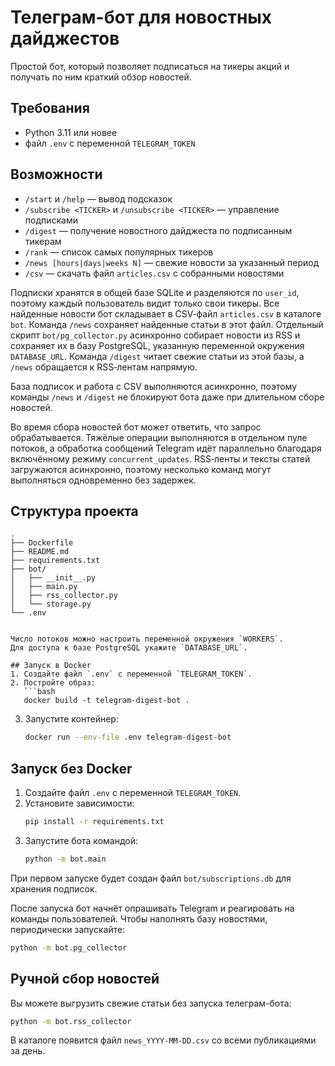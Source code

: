 
# Телеграм-бот для новостных дайджестов

Простой бот, который позволяет подписаться на тикеры акций и получать по ним краткий обзор новостей.

## Требования
- Python 3.11 или новее
- файл `.env` c переменной `TELEGRAM_TOKEN`

## Возможности
- `/start` и `/help` — вывод подсказок
- `/subscribe <TICKER>` и `/unsubscribe <TICKER>` — управление подписками
- `/digest` — получение новостного дайджеста по подписанным тикерам
- `/rank` — список самых популярных тикеров
- `/news [hours|days|weeks N]` — свежие новости за указанный период
- `/csv` — скачать файл `articles.csv` с собранными новостями


Подписки хранятся в общей базе SQLite и разделяются по `user_id`, поэтому
каждый пользователь видит только свои тикеры.
Все найденные новости бот складывает в CSV‑файл `articles.csv` в каталоге `bot`.
Команда `/news` сохраняет найденные статьи в этот файл.
Отдельный скрипт `bot/pg_collector.py` асинхронно собирает новости из RSS и
сохраняет их в базу PostgreSQL, указанную переменной окружения `DATABASE_URL`.
Команда `/digest` читает свежие статьи из этой базы, а `/news` обращается
к RSS‑лентам напрямую.


База подписок и работа с CSV выполняются асинхронно, поэтому команды
`/news` и `/digest` не блокируют бота даже при длительном сборе новостей.

Во время сбора новостей бот может ответить, что запрос обрабатывается.
Тяжёлые операции выполняются в отдельном пуле потоков, а обработка
сообщений Telegram идёт параллельно благодаря включённому режиму
`concurrent_updates`. RSS‑ленты и тексты статей загружаются асинхронно,
поэтому несколько команд могут выполняться одновременно без задержек.

## Структура проекта
```
.
├── Dockerfile
├── README.md
├── requirements.txt
├── bot/
│   ├── __init__.py
│   ├── main.py
│   ├── rss_collector.py
│   └── storage.py
└── .env


Число потоков можно настроить переменной окружения `WORKERS`.
Для доступа к базе PostgreSQL укажите `DATABASE_URL`.

## Запуск в Docker
1. Создайте файл `.env` с переменной `TELEGRAM_TOKEN`.
2. Постройте образ:
   ```bash
   docker build -t telegram-digest-bot .
   ```
3. Запустите контейнер:

   ```bash
   docker run --env-file .env telegram-digest-bot
   ```

## Запуск без Docker
1. Создайте файл `.env` с переменной `TELEGRAM_TOKEN`.
2. Установите зависимости:
   ```bash
   pip install -r requirements.txt
   ```
3. Запустите бота командой:
   ```bash
   python -m bot.main
   ```

При первом запуске будет создан файл `bot/subscriptions.db` для хранения подписок.


После запуска бот начнёт опрашивать Telegram и реагировать на команды пользователей.
Чтобы наполнять базу новостями, периодически запускайте:

```bash
python -m bot.pg_collector
```

## Ручной сбор новостей
Вы можете выгрузить свежие статьи без запуска телеграм-бота:

```bash
python -m bot.rss_collector
```

В каталоге появится файл `news_YYYY-MM-DD.csv` со всеми публикациями за день.



